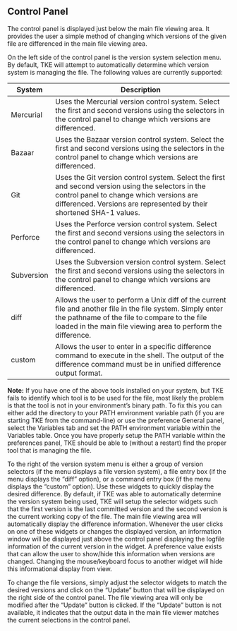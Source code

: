 ## Control Panel

The control panel is displayed just below the main file viewing area.  It provides the user a simple method of changing which versions of the given file are differenced in the main file viewing area.

On the left side of the control panel is the version system selection menu.  By default, TKE will attempt to automatically determine which version system is managing the file.  The following values are currently supported:

| System | Description |
| - | - |
| Mercurial | Uses the Mercurial version control system.  Select the first and second versions using the selectors in the control panel to change which versions are differenced. |
| Bazaar | Uses the Bazaar version control system.  Select the first and second versions using the selectors in the control panel to change which versions are differenced. |
| Git | Uses the Git version control system.  Select the first and second version using the selectors in the control panel to change which versions are differenced.  Versions are represented by their shortened SHA-1 values. |
| Perforce | Uses the Perforce version control system.  Select the first and second versions using the selectors in the control panel to change which versions are differenced. |
| Subversion | Uses the Subversion version control system.  Select the first and second versions using the selectors in the control panel to change which versions are differenced. |
| diff | Allows the user to perform a Unix diff of the current file and another file in the file system.  Simply enter the pathname of the file to compare to the file loaded in the main file viewing area to perform the difference. |
| custom | Allows the user to enter in a specific difference command to execute in the shell.  The output of the difference command must be in unified difference output format. |

**Note:**  If you have one of the above tools installed on your system, but TKE fails to identify which tool is to be used for the file, most likely the problem is that the tool is not in your environment’s binary path.  To fix this you can either add the directory to your PATH environment variable path (if you are starting TKE from the command-line) or use the preference General panel, select the Variables tab and set the PATH environment variable within the Variables table.  Once you have properly setup the PATH variable within the preferences panel, TKE should be able to (without a restart) find the proper tool that is managing the file.

To the right of the version system menu is either a group of version selectors (if the menu displays a file version system), a file entry box (if the menu displays the “diff” option), or a command entry box (if the menu displays the “custom” option).  Use these widgets to quickly display the desired difference.  By default, if TKE was able to automatically determine the version system being used, TKE will setup the selector widgets such that the first version is the last committed version and the second version is the current working copy of the file.  The main file viewing area will automatically display the difference information.  Whenever the user clicks on one of these widgets or changes the displayed version, an information window will be displayed just above the control panel displaying the logfile information of the current version in the widget.  A preference value exists that can allow the user to show/hide this information when versions are changed.  Changing the mouse/keyboard focus to another widget will hide this informational display from view.

To change the file versions, simply adjust the selector widgets to match the desired versions and click on the “Update” button that will be displayed on the right side of the control panel.  The file viewing area will only be modified after the “Update” button is clicked.  If the “Update” button is not available, it indicates that the output data in the main file viewer matches the current selections in the control panel.

